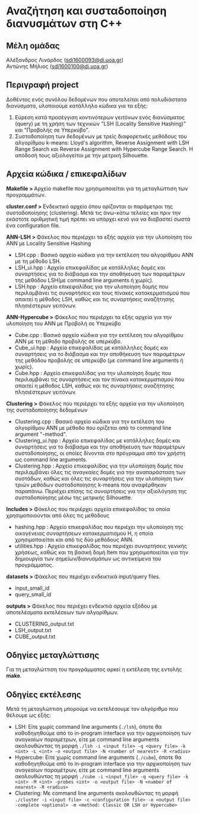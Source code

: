 # Αναζήτηση και συσταδοποίηση διανυσμάτων στη C++ 

## Μέλη ομάδας
Αλέξανδρος Λινάρδος (sdi1600093@di.uoa.gr) <br>
Αντώνης Μήλιος (sdi1600100@di.uoa.gr)

## Περιγραφή project
Δοθέντος ενός συνόλου δεδομένων που αποτελείται από πολυδιάστατα διανύσματα, υλοποιούμε κατάλληλο κώδικα για τα εξής:
1. Εύρεση κατά προσέγγιση κοντινότερων γειτόνων ενός διανύσματος (query) με τη χρήση των τεχνικών "LSH (Locality Sensitive Hashing)" και "Προβολής σε Υπερκύβο".
2. Συσταδοποίηση των δεδομένων με τρείς διαφορετικές μεθόδους του αλγορίθμου k-means: Lloyd's algorithm, Reverse Assignment with LSH Range Search και Reverse Assignment with Hypercube Range Search. Η απόδοσή τους αξιολογείται με την μετρική Silhouette.

## Αρχεία κώδικα / επικεφαλίδων
<b>Makefile > </b> Αρχείο makefile που χρησιμοποιείται για τη μεταγλώττιση των προγραμμάτων.

<b>cluster.conf > </b> Ενδεικτικό αρχείο όπου ορίζονται οι παράμετροι της συσταδοποίησης (clustering). Μετά τις άνω-κάτω τελείες και πριν την εκάστοτε αριθμητική τιμή πρέπει να υπάρχει κενό για να διαβαστεί σωστά ένα configuration file.


<b>ANN-LSH > </b> Φάκελος που περιέρχει τα εξής αρχεία για την υλοποίηση του ΑΝΝ με Locality Sensitive Hashing <br>
* LSH.cpp : Βασικό αρχείο κώδικα για την εκτέλεση του αλγορίθμου ANN με τη μέθοδο LSH.
* LSH_ui.hpp : Αρχείο επικεφαλίδας με κατάλληλες δομές και συναρτήσεις για το διάβασμα και την αποθήκευση των παραμέτρων της μεθόδου LSH(με command line arguments ή χωρίς).
* LSH.hpp : Αρχείο επικεφαλίδας για την υλοποίηση δομής που περιλαμβάνει τις συναρτήσεις και τους πίνακες κατακερματισμού που απαιτεί η μέθοδος LSH, καθώς και τις συναρτήσεις αναζήτησης πλησιέστερων γειτόνων.

<b>ANN-Hypercube > </b> Φάκελος που περιέρχει τα εξής αρχεία για την υλοποίηση του ΑΝΝ με Προβολή σε Υπερκύβο <br>
* Cube.cpp : Βασικό αρχείο κώδικα για την εκτέλεση του αλγορίθμου ANN με τη μέθοδο προβολής σε υπερκύβο.
* Cube_ui.hpp : Αρχείο επικεφαλίδας με κατάλληλες δομές και συναρτήσεις για το διάβασμα και την αποθήκευση των παραμέτρων της μεθόδου προβολής σε υπερκύβο (με command line arguments ή χωρίς).
* Cube.hpp : Αρχείο επικεφαλίδας για την υλοποίηση δομής που περιλαμβάνει τις συναρτήσεις και τον πίνακα κατακερματισμού που απαιτεί η μέθοδος LSH, καθώς και τις συναρτήσεις αναζήτησης πλησιέστερων γειτόνων.

<b>Clustering > </b> Φάκελος που περιέρχει τα εξής αρχεία για την υλοποίηση της συσταδοποίησης δεδομένων <br>
* Clustering.cpp : Βασικό αρχείο κώδικα για την εκτέλεση του αλγορίθμου ANN με μέθοδο που ορίζεται από το command line argument "-method".
* Clustering_ui.hpp : Αρχείο επικεφαλίδας με κατάλληλες δομές και συναρτήσεις για το διάβασμα και την αποθήκευση των παραμέτρων συσταδοποίησης, οι οποίες δίνονται στο πρόγραμμα από τον χρήστη ως command line arguments.<br>
* Clustering.hpp : Αρχείο επικεφαλίδας για την υλοποίηση δομής που περιλαμβάνει όλες τις αναγκαίες δομές για την αναπαράσταση των συστάδων, καθώς και όλες τις συναρτήσεις για την υλοποίηση των τριών μεθόδων συσταδοποίησης k-means που αναφέρθηκαν παραπάνω. Περιέχει επίσης τις συναρτήσεις για την αξιολόγηση της συσταδοποίησης μέσω της μετρικής Silhouette.

<b>Includes > </b> Φάκελος που περιέρχει αρχεία επικεφαλίδας τα οποία χρησιμοποιούνται από όλες τις μεθόδους <br>
* hashing.hpp : Αρχείο επικεφαλίδας που περιέχει την υλοποίηση της οικογένειας συναρτήσεων κατακερματισμού H, η οποία χρησιμοποιείται και από τις δύο μεθόδους ANN.
* utilities.hpp : Αρχείο επικεφαλίδας που περιέχει συναρτήσεις γενικής χρήσεως, καθώς και τη βασική δομή Item που χρησιμοποιείται για την δημιουργία των σημείων/διανυσμάτων ως αντικείμενα του προγράμματος.

<b>datasets > </b> Φάκελος που περιέχει ενδεικτικά input/query files. <br>
* input_small_id
* query_small_id

<b>outputs > </b> Φάκελος που περιέχει ενδεικτιά αρχεία εξόδου με αποτελέσματα εκτελέσεων των αλγορίθμων. <br>
* CLUSTERING_output.txt
* LSH_output.txt
* CUBE_output.txt

## Οδηγίες μεταγλώττισης
Για τη μεταγλώττιση του προγράμματος αρκεί η εκτέλεση της εντολής <b>make</b>.

## Οδηγίες εκτέλεσης
Μετά τη μεταγλώττιση μπορούμε να εκτελέσουμε τον αλγόριθμο που θέλουμε ως εξής:
* LSH: Είτε χωρίς command line arguments (`./lsh`), όποτε θα καθοδηγηθούμε από το in-program interface για την αρχικοποίηση των αναγκαίων παραμέτρων, είτε με command line arguments ακολουθώντας τη μορφή `./lsh -i <input file> -q <query file> -k <int> -L <int> -o <output file> -N <number of nearest> -R <radius>` 
* Hypercube: Είτε χωρίς command line arguments (`./cube`), όποτε θα καθοδηγηθούμε από το in-program interface για την αρχικοποίηση των αναγκαίων παραμέτρων, είτε με command line arguments ακολουθώντας τη μορφή `./cube -i <input_file> -q <query file> -k <int> -M <int> -probes <int> -o <output file> -N <number of nearest> -R <radius>`
* Clustering: Με command line arguments ακολουθώντας τη μορφή `./cluster -i <input file> -c <configuration file> -o <output file> -complete <optional> -m <method: Classic OR LSH or Hypercube>`
